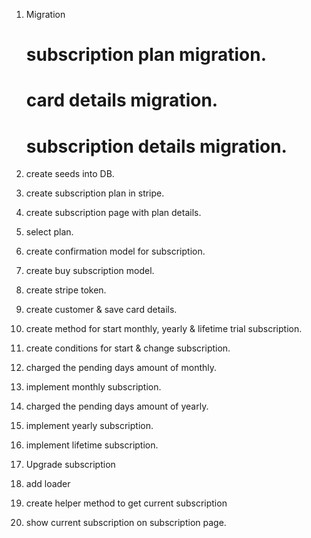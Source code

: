 1. Migration
   # subscription plan migration. 
   # card details migration. 
   # subscription details migration. 

2. create seeds into DB.   
3. create subscription plan in stripe.   
4. create subscription page with plan details.
5. select plan.
6. create confirmation model for subscription.
7. create buy subscription model.
8. create stripe token.
9. create customer & save card details.
10. create method for start monthly, yearly & lifetime trial subscription.
11. create conditions for start & change subscription.
12. charged the pending days amount of monthly.
13. implement monthly subscription.
14. charged the pending days amount of yearly.
15. implement yearly subscription.
16. implement lifetime subscription.
17. Upgrade subscription
18. add loader
19. create helper method to get current subscription
20. show current subscription on subscription page.